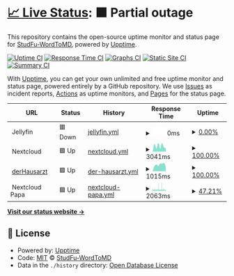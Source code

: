 # [📈 Live Status](https:///status): <!--live status--> **🟧 Partial outage**

This repository contains the open-source uptime monitor and status page for [StudFu-WordToMD](https:///status), powered by [Upptime](https://github.com/upptime/upptime).

[![Uptime CI](https://github.com/koj-co/upptime/workflows/Uptime%20CI/badge.svg)](https://github.com/koj-co/upptime/actions?query=workflow%3A%22Uptime+CI%22)
[![Response Time CI](https://github.com/koj-co/upptime/workflows/Response%20Time%20CI/badge.svg)](https://github.com/koj-co/upptime/actions?query=workflow%3A%22Response+Time+CI%22)
[![Graphs CI](https://github.com/koj-co/upptime/workflows/Graphs%20CI/badge.svg)](https://github.com/koj-co/upptime/actions?query=workflow%3A%22Graphs+CI%22)
[![Static Site CI](https://github.com/koj-co/upptime/workflows/Static%20Site%20CI/badge.svg)](https://github.com/koj-co/upptime/actions?query=workflow%3A%22Static+Site+CI%22)
[![Summary CI](https://github.com/koj-co/upptime/workflows/Summary%20CI/badge.svg)](https://github.com/koj-co/upptime/actions?query=workflow%3A%22Summary+CI%22)

With [Upptime](https://upptime.js.org), you can get your own unlimited and free uptime monitor and status page, powered entirely by a GitHub repository. We use [Issues](https://github.com/StudFu-WordToMD/status/issues) as incident reports, [Actions](https://github.com/StudFu-WordToMD/status/actions) as uptime monitors, and [Pages](https:///status) for the status page.

<!--start: status pages-->
<!-- This summary is generated by Upptime (https://github.com/upptime/upptime) -->
<!-- Do not edit this manually, your changes will be overwritten -->
<!-- prettier-ignore -->
| URL | Status | History | Response Time | Uptime |
| --- | ------ | ------- | ------------- | ------ |
| <img alt="" src="https://favicons.githubusercontent.com/null" height="13"> Jellyfin | 🟥 Down | [jellyfin.yml](https://github.com/StudFu-WordToMD/status/commits/HEAD/history/jellyfin.yml) | <details><summary><img alt="Response time graph" src="./graphs/jellyfin/response-time-week.png" height="20"> 0ms</summary><br><a href="https://StudFu-WordToMD.github.io/status/history/jellyfin"><img alt="Response time 1206" src="https://img.shields.io/endpoint?url=https%3A%2F%2Fraw.githubusercontent.com%2FStudFu-WordToMD%2Fstatus%2FHEAD%2Fapi%2Fjellyfin%2Fresponse-time.json"></a><br><a href="https://StudFu-WordToMD.github.io/status/history/jellyfin"><img alt="24-hour response time 0" src="https://img.shields.io/endpoint?url=https%3A%2F%2Fraw.githubusercontent.com%2FStudFu-WordToMD%2Fstatus%2FHEAD%2Fapi%2Fjellyfin%2Fresponse-time-day.json"></a><br><a href="https://StudFu-WordToMD.github.io/status/history/jellyfin"><img alt="7-day response time 0" src="https://img.shields.io/endpoint?url=https%3A%2F%2Fraw.githubusercontent.com%2FStudFu-WordToMD%2Fstatus%2FHEAD%2Fapi%2Fjellyfin%2Fresponse-time-week.json"></a><br><a href="https://StudFu-WordToMD.github.io/status/history/jellyfin"><img alt="30-day response time 0" src="https://img.shields.io/endpoint?url=https%3A%2F%2Fraw.githubusercontent.com%2FStudFu-WordToMD%2Fstatus%2FHEAD%2Fapi%2Fjellyfin%2Fresponse-time-month.json"></a><br><a href="https://StudFu-WordToMD.github.io/status/history/jellyfin"><img alt="1-year response time 1206" src="https://img.shields.io/endpoint?url=https%3A%2F%2Fraw.githubusercontent.com%2FStudFu-WordToMD%2Fstatus%2FHEAD%2Fapi%2Fjellyfin%2Fresponse-time-year.json"></a></details> | <details><summary><a href="https://StudFu-WordToMD.github.io/status/history/jellyfin">0.00%</a></summary><a href="https://StudFu-WordToMD.github.io/status/history/jellyfin"><img alt="All-time uptime 47.52%" src="https://img.shields.io/endpoint?url=https%3A%2F%2Fraw.githubusercontent.com%2FStudFu-WordToMD%2Fstatus%2FHEAD%2Fapi%2Fjellyfin%2Fuptime.json"></a><br><a href="https://StudFu-WordToMD.github.io/status/history/jellyfin"><img alt="24-hour uptime 0.00%" src="https://img.shields.io/endpoint?url=https%3A%2F%2Fraw.githubusercontent.com%2FStudFu-WordToMD%2Fstatus%2FHEAD%2Fapi%2Fjellyfin%2Fuptime-day.json"></a><br><a href="https://StudFu-WordToMD.github.io/status/history/jellyfin"><img alt="7-day uptime 0.00%" src="https://img.shields.io/endpoint?url=https%3A%2F%2Fraw.githubusercontent.com%2FStudFu-WordToMD%2Fstatus%2FHEAD%2Fapi%2Fjellyfin%2Fuptime-week.json"></a><br><a href="https://StudFu-WordToMD.github.io/status/history/jellyfin"><img alt="30-day uptime 0.00%" src="https://img.shields.io/endpoint?url=https%3A%2F%2Fraw.githubusercontent.com%2FStudFu-WordToMD%2Fstatus%2FHEAD%2Fapi%2Fjellyfin%2Fuptime-month.json"></a><br><a href="https://StudFu-WordToMD.github.io/status/history/jellyfin"><img alt="1-year uptime 47.52%" src="https://img.shields.io/endpoint?url=https%3A%2F%2Fraw.githubusercontent.com%2FStudFu-WordToMD%2Fstatus%2FHEAD%2Fapi%2Fjellyfin%2Fuptime-year.json"></a></details>
| <img alt="" src="https://favicons.githubusercontent.com/null" height="13"> Nextcloud | 🟩 Up | [nextcloud.yml](https://github.com/StudFu-WordToMD/status/commits/HEAD/history/nextcloud.yml) | <details><summary><img alt="Response time graph" src="./graphs/nextcloud/response-time-week.png" height="20"> 3041ms</summary><br><a href="https://StudFu-WordToMD.github.io/status/history/nextcloud"><img alt="Response time 3382" src="https://img.shields.io/endpoint?url=https%3A%2F%2Fraw.githubusercontent.com%2FStudFu-WordToMD%2Fstatus%2FHEAD%2Fapi%2Fnextcloud%2Fresponse-time.json"></a><br><a href="https://StudFu-WordToMD.github.io/status/history/nextcloud"><img alt="24-hour response time 1894" src="https://img.shields.io/endpoint?url=https%3A%2F%2Fraw.githubusercontent.com%2FStudFu-WordToMD%2Fstatus%2FHEAD%2Fapi%2Fnextcloud%2Fresponse-time-day.json"></a><br><a href="https://StudFu-WordToMD.github.io/status/history/nextcloud"><img alt="7-day response time 3041" src="https://img.shields.io/endpoint?url=https%3A%2F%2Fraw.githubusercontent.com%2FStudFu-WordToMD%2Fstatus%2FHEAD%2Fapi%2Fnextcloud%2Fresponse-time-week.json"></a><br><a href="https://StudFu-WordToMD.github.io/status/history/nextcloud"><img alt="30-day response time 4065" src="https://img.shields.io/endpoint?url=https%3A%2F%2Fraw.githubusercontent.com%2FStudFu-WordToMD%2Fstatus%2FHEAD%2Fapi%2Fnextcloud%2Fresponse-time-month.json"></a><br><a href="https://StudFu-WordToMD.github.io/status/history/nextcloud"><img alt="1-year response time 3382" src="https://img.shields.io/endpoint?url=https%3A%2F%2Fraw.githubusercontent.com%2FStudFu-WordToMD%2Fstatus%2FHEAD%2Fapi%2Fnextcloud%2Fresponse-time-year.json"></a></details> | <details><summary><a href="https://StudFu-WordToMD.github.io/status/history/nextcloud">100.00%</a></summary><a href="https://StudFu-WordToMD.github.io/status/history/nextcloud"><img alt="All-time uptime 87.16%" src="https://img.shields.io/endpoint?url=https%3A%2F%2Fraw.githubusercontent.com%2FStudFu-WordToMD%2Fstatus%2FHEAD%2Fapi%2Fnextcloud%2Fuptime.json"></a><br><a href="https://StudFu-WordToMD.github.io/status/history/nextcloud"><img alt="24-hour uptime 100.00%" src="https://img.shields.io/endpoint?url=https%3A%2F%2Fraw.githubusercontent.com%2FStudFu-WordToMD%2Fstatus%2FHEAD%2Fapi%2Fnextcloud%2Fuptime-day.json"></a><br><a href="https://StudFu-WordToMD.github.io/status/history/nextcloud"><img alt="7-day uptime 100.00%" src="https://img.shields.io/endpoint?url=https%3A%2F%2Fraw.githubusercontent.com%2FStudFu-WordToMD%2Fstatus%2FHEAD%2Fapi%2Fnextcloud%2Fuptime-week.json"></a><br><a href="https://StudFu-WordToMD.github.io/status/history/nextcloud"><img alt="30-day uptime 99.87%" src="https://img.shields.io/endpoint?url=https%3A%2F%2Fraw.githubusercontent.com%2FStudFu-WordToMD%2Fstatus%2FHEAD%2Fapi%2Fnextcloud%2Fuptime-month.json"></a><br><a href="https://StudFu-WordToMD.github.io/status/history/nextcloud"><img alt="1-year uptime 87.16%" src="https://img.shields.io/endpoint?url=https%3A%2F%2Fraw.githubusercontent.com%2FStudFu-WordToMD%2Fstatus%2FHEAD%2Fapi%2Fnextcloud%2Fuptime-year.json"></a></details>
| <img alt="" src="https://favicons.githubusercontent.com/www.derhausarzt.de" height="13"> [derHausarzt](https://www.derhausarzt.de) | 🟩 Up | [der-hausarzt.yml](https://github.com/StudFu-WordToMD/status/commits/HEAD/history/der-hausarzt.yml) | <details><summary><img alt="Response time graph" src="./graphs/der-hausarzt/response-time-week.png" height="20"> 1015ms</summary><br><a href="https://StudFu-WordToMD.github.io/status/history/der-hausarzt"><img alt="Response time 980" src="https://img.shields.io/endpoint?url=https%3A%2F%2Fraw.githubusercontent.com%2FStudFu-WordToMD%2Fstatus%2FHEAD%2Fapi%2Fder-hausarzt%2Fresponse-time.json"></a><br><a href="https://StudFu-WordToMD.github.io/status/history/der-hausarzt"><img alt="24-hour response time 720" src="https://img.shields.io/endpoint?url=https%3A%2F%2Fraw.githubusercontent.com%2FStudFu-WordToMD%2Fstatus%2FHEAD%2Fapi%2Fder-hausarzt%2Fresponse-time-day.json"></a><br><a href="https://StudFu-WordToMD.github.io/status/history/der-hausarzt"><img alt="7-day response time 1015" src="https://img.shields.io/endpoint?url=https%3A%2F%2Fraw.githubusercontent.com%2FStudFu-WordToMD%2Fstatus%2FHEAD%2Fapi%2Fder-hausarzt%2Fresponse-time-week.json"></a><br><a href="https://StudFu-WordToMD.github.io/status/history/der-hausarzt"><img alt="30-day response time 1060" src="https://img.shields.io/endpoint?url=https%3A%2F%2Fraw.githubusercontent.com%2FStudFu-WordToMD%2Fstatus%2FHEAD%2Fapi%2Fder-hausarzt%2Fresponse-time-month.json"></a><br><a href="https://StudFu-WordToMD.github.io/status/history/der-hausarzt"><img alt="1-year response time 980" src="https://img.shields.io/endpoint?url=https%3A%2F%2Fraw.githubusercontent.com%2FStudFu-WordToMD%2Fstatus%2FHEAD%2Fapi%2Fder-hausarzt%2Fresponse-time-year.json"></a></details> | <details><summary><a href="https://StudFu-WordToMD.github.io/status/history/der-hausarzt">100.00%</a></summary><a href="https://StudFu-WordToMD.github.io/status/history/der-hausarzt"><img alt="All-time uptime 99.99%" src="https://img.shields.io/endpoint?url=https%3A%2F%2Fraw.githubusercontent.com%2FStudFu-WordToMD%2Fstatus%2FHEAD%2Fapi%2Fder-hausarzt%2Fuptime.json"></a><br><a href="https://StudFu-WordToMD.github.io/status/history/der-hausarzt"><img alt="24-hour uptime 100.00%" src="https://img.shields.io/endpoint?url=https%3A%2F%2Fraw.githubusercontent.com%2FStudFu-WordToMD%2Fstatus%2FHEAD%2Fapi%2Fder-hausarzt%2Fuptime-day.json"></a><br><a href="https://StudFu-WordToMD.github.io/status/history/der-hausarzt"><img alt="7-day uptime 100.00%" src="https://img.shields.io/endpoint?url=https%3A%2F%2Fraw.githubusercontent.com%2FStudFu-WordToMD%2Fstatus%2FHEAD%2Fapi%2Fder-hausarzt%2Fuptime-week.json"></a><br><a href="https://StudFu-WordToMD.github.io/status/history/der-hausarzt"><img alt="30-day uptime 100.00%" src="https://img.shields.io/endpoint?url=https%3A%2F%2Fraw.githubusercontent.com%2FStudFu-WordToMD%2Fstatus%2FHEAD%2Fapi%2Fder-hausarzt%2Fuptime-month.json"></a><br><a href="https://StudFu-WordToMD.github.io/status/history/der-hausarzt"><img alt="1-year uptime 99.99%" src="https://img.shields.io/endpoint?url=https%3A%2F%2Fraw.githubusercontent.com%2FStudFu-WordToMD%2Fstatus%2FHEAD%2Fapi%2Fder-hausarzt%2Fuptime-year.json"></a></details>
| <img alt="" src="https://favicons.githubusercontent.com/null" height="13"> Nextcloud Papa | 🟩 Up | [nextcloud-papa.yml](https://github.com/StudFu-WordToMD/status/commits/HEAD/history/nextcloud-papa.yml) | <details><summary><img alt="Response time graph" src="./graphs/nextcloud-papa/response-time-week.png" height="20"> 2063ms</summary><br><a href="https://StudFu-WordToMD.github.io/status/history/nextcloud-papa"><img alt="Response time 2119" src="https://img.shields.io/endpoint?url=https%3A%2F%2Fraw.githubusercontent.com%2FStudFu-WordToMD%2Fstatus%2FHEAD%2Fapi%2Fnextcloud-papa%2Fresponse-time.json"></a><br><a href="https://StudFu-WordToMD.github.io/status/history/nextcloud-papa"><img alt="24-hour response time 1987" src="https://img.shields.io/endpoint?url=https%3A%2F%2Fraw.githubusercontent.com%2FStudFu-WordToMD%2Fstatus%2FHEAD%2Fapi%2Fnextcloud-papa%2Fresponse-time-day.json"></a><br><a href="https://StudFu-WordToMD.github.io/status/history/nextcloud-papa"><img alt="7-day response time 2063" src="https://img.shields.io/endpoint?url=https%3A%2F%2Fraw.githubusercontent.com%2FStudFu-WordToMD%2Fstatus%2FHEAD%2Fapi%2Fnextcloud-papa%2Fresponse-time-week.json"></a><br><a href="https://StudFu-WordToMD.github.io/status/history/nextcloud-papa"><img alt="30-day response time 2004" src="https://img.shields.io/endpoint?url=https%3A%2F%2Fraw.githubusercontent.com%2FStudFu-WordToMD%2Fstatus%2FHEAD%2Fapi%2Fnextcloud-papa%2Fresponse-time-month.json"></a><br><a href="https://StudFu-WordToMD.github.io/status/history/nextcloud-papa"><img alt="1-year response time 2119" src="https://img.shields.io/endpoint?url=https%3A%2F%2Fraw.githubusercontent.com%2FStudFu-WordToMD%2Fstatus%2FHEAD%2Fapi%2Fnextcloud-papa%2Fresponse-time-year.json"></a></details> | <details><summary><a href="https://StudFu-WordToMD.github.io/status/history/nextcloud-papa">47.21%</a></summary><a href="https://StudFu-WordToMD.github.io/status/history/nextcloud-papa"><img alt="All-time uptime 98.80%" src="https://img.shields.io/endpoint?url=https%3A%2F%2Fraw.githubusercontent.com%2FStudFu-WordToMD%2Fstatus%2FHEAD%2Fapi%2Fnextcloud-papa%2Fuptime.json"></a><br><a href="https://StudFu-WordToMD.github.io/status/history/nextcloud-papa"><img alt="24-hour uptime 46.20%" src="https://img.shields.io/endpoint?url=https%3A%2F%2Fraw.githubusercontent.com%2FStudFu-WordToMD%2Fstatus%2FHEAD%2Fapi%2Fnextcloud-papa%2Fuptime-day.json"></a><br><a href="https://StudFu-WordToMD.github.io/status/history/nextcloud-papa"><img alt="7-day uptime 47.21%" src="https://img.shields.io/endpoint?url=https%3A%2F%2Fraw.githubusercontent.com%2FStudFu-WordToMD%2Fstatus%2FHEAD%2Fapi%2Fnextcloud-papa%2Fuptime-week.json"></a><br><a href="https://StudFu-WordToMD.github.io/status/history/nextcloud-papa"><img alt="30-day uptime 87.85%" src="https://img.shields.io/endpoint?url=https%3A%2F%2Fraw.githubusercontent.com%2FStudFu-WordToMD%2Fstatus%2FHEAD%2Fapi%2Fnextcloud-papa%2Fuptime-month.json"></a><br><a href="https://StudFu-WordToMD.github.io/status/history/nextcloud-papa"><img alt="1-year uptime 98.80%" src="https://img.shields.io/endpoint?url=https%3A%2F%2Fraw.githubusercontent.com%2FStudFu-WordToMD%2Fstatus%2FHEAD%2Fapi%2Fnextcloud-papa%2Fuptime-year.json"></a></details>

<!--end: status pages-->

[**Visit our status website →**](https:///status)

## 📄 License

- Powered by: [Upptime](https://github.com/upptime/upptime)
- Code: [MIT](./LICENSE) © [StudFu-WordToMD](https:///status)
- Data in the `./history` directory: [Open Database License](https://opendatacommons.org/licenses/odbl/1-0/)
